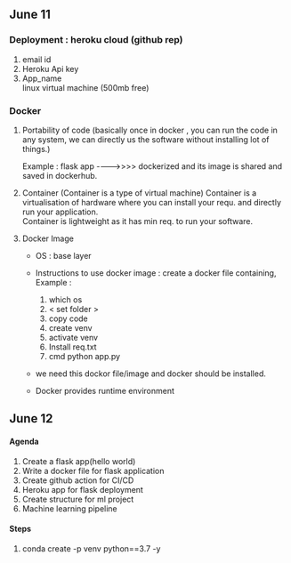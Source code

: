 ## June 11

### Deployment : heroku cloud (github rep)   
1. email id  
2. Heroku Api key  
3. App_name  
   linux virtual machine  (500mb free)


### Docker  
1. Portability of code (basically once in docker , you can run the code in any system, we can directly us the software without installing lot of things.)
     
     Example : flask app ---->>>> dockerized and its image is shared and saved in dockerhub.
2. Container (Container is a type of virtual machine)
    Container is a virtualisation of hardware where you can install your requ. and directly run your application.   
    Container is lightweight as it has min req. to run your software.
3. Docker Image 
    * OS : base layer  
    * Instructions to use docker image : create a docker file containing,   
        Example :  
        1. which os  
        2. < set folder >  
        3. copy code  
        4. create venv  
        5. activate venv  
        6. Install req.txt  
        7. cmd python app.py  

    * we need this dockor file/image and docker should be installed.  
    * Docker provides runtime environment  

## June 12  

#### Agenda  
1. Create a flask app(hello world)
2. Write a docker file for flask application  
3. Create github action for CI/CD  
4. Heroku app for flask deployment  
5. Create structure for ml project  
6. Machine learning pipeline  

#### Steps   
1. conda create -p venv python==3.7 -y


